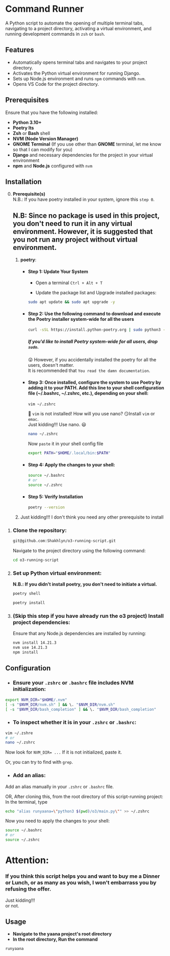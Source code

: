 # Command Runner

A Python script to automate the opening of multiple terminal tabs, navigating to a project directory, activating a virtual environment, and running development commands in `zsh` or `bash`.

## Features

- Automatically opens terminal tabs and navigates to your project directory.
- Activates the Python virtual environment for running Django.
- Sets up Node.js environment and runs `npm` commands with `nvm`.
- Opens VS Code for the project directory.

## Prerequisites

Ensure that you have the following installed:

- **Python 3.10+**
- **Poetry lts**
- **Zsh** or **Bash** shell
- **NVM (Node Version Manager)**
- **GNOME Terminal** (If you use other than **GNOME** terminal, let me know so that I can modify for you)
- **Django** and necessary dependencies for the project in your virtual environment
- **npm** and **Node.js** configured with `nvm`

## Installation

0. **Prerequisite(s)**  
    N.B.: If you have poetry installed in your system, ignore this `step 0`.
   
      ## N.B: Since no package is used in this project, you don't need to run it in any virtual environment. However, it is suggested that you not run any project without virtual environment.
   
   1. **poetry**:
      - #### Step 1: Update Your System
          - Open a terminal 
          `Ctrl + Alt + T`
        
          - Update the package list and Upgrade installed packages:
          ```bash
          sudo apt update && sudo apt upgrade -y
          ```
      - #### Step 2: Use the following command to download and execute the Poetry installer system-wide for all the users
          ```bash
          curl -sSL https://install.python-poetry.org | sudo python3 -
          ```

          ##### If you'd like to install Poetry system-wide for all users, drop `sudo`.  
          😜 However, if you accidentally installed the poetry for all the users, doesn't matter.  
          It is recommended that `You read the damn documentation`. 

      - #### Step 3: Once installed, configure the system to use Poetry by adding it to your PATH. Add this line to your shell configuration file (~/.bashrc, ~/.zshrc, etc.), depending on your shell:
          ```bash
          vim ~/.zshrc
          ```        
         🤔 `vim` is not installed! How will you use nano? 😏Install `vim` or `emac`.  
      Just kidding!!! Use nano. 😃
          ```bash
          nano ~/.zshrc
          ```
         Now `paste` it in your shell config file  
          ```bash
          export PATH="$HOME/.local/bin:$PATH"
          ```
      
       - #### Step 4: Apply the changes to your shell:
          ```bash
          source ~/.bashrc  
          # or 
          source ~/.zshrc
          ```
       - #### Step 5: Verify Installation
          ```bash
          poetry --version
          ```

   2. Just kidding!!! I don't think you need any other prerequisite to install


1. ### **Clone the repository**:
   ```bash
   git@github.com:Shakhlyn/o3-running-script.git
   ```
   Navigate to the project directory using the following command:
   ```bash
   cd o3-running-script
   ```

2. ### **Set up Python virtual environment**:

   **N.B.: If you didn't install poetry, you don't need to initiate a virtual.**

   ```bash
   poetry shell
   ```
   ```bash
   poetry install
   ```


3. ### (Skip this step if you have already run the o3 project) **Install project dependencies**:
   Ensure that any Node.js dependencies are installed by running:
   ```bash
   nvm install 14.21.3
   nvm use 14.21.3
   npm install
   ```

## Configuration

- ### Ensure your `.zshrc` or `.bashrc` file includes NVM initialization:
```bash
export NVM_DIR="$HOME/.nvm"
[ -s "$NVM_DIR/nvm.sh" ] && \. "$NVM_DIR/nvm.sh"
[ -s "$NVM_DIR/bash_completion" ] && \. "$NVM_DIR/bash_completion"
```

- ### To inspect whether it is in your `.zshrc` or `.bashrc`:
```bash 
vim ~/.zshre 
# or
nano ~/.zshrc
```
Now look for `NVM_DIR= ...`
If it is not initialized, paste it.  

Or, you can try to find with `grep`.

- ### Add an alias:
Add an alias manually in your `.zshrc` or `.bashrc` file.

OR,
After cloning this, from the root directory of this script-running project:
In the terminal, type
```bash
echo "alias runyaana=\"python3 $(pwd)/o3/main.py\"" >> ~/.zshrc 
```

Now you need to apply the changes to your shell:
```bash
source ~/.bashrc  
# or 
source ~/.zshrc
```

# Attention:
### If you think this script helps you and want to buy me a Dinner or Lunch, or as many as you wish, I won't embarrass you by refusing the offer.

Just kidding!!!   
or not.
## Usage

- **Navigate to the yaana project's root directory**
- **In the root directory, Run the command**

```bash
runyaana
```


[//]: # (## License)

[//]: # ()
[//]: # (This project is licensed under the MIT License. See [LICENSE]&#40;LICENSE&#41; for more details.)
